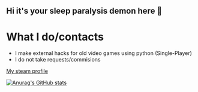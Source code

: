 ## Hi it's your sleep paralysis demon here  👋

# What I do/contacts
+ I make external hacks for old video games using python (Single-Player)
+ I do not take requests/commisions 

[My steam profile](https://steamcommunity.com/profiles/76561198259829950/)

[![Anurag's GitHub stats](https://github-readme-stats.vercel.app/api?username=YourParalysisDemon&theme=dark)](https://github.com/anuraghazra/github-readme-stats)
